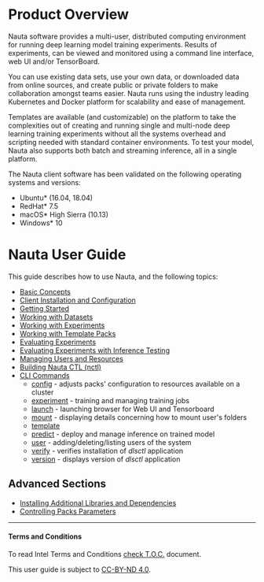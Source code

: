 # Product Overview

Nauta software provides a multi-user, distributed computing environment for running deep learning model training experiments.
Results of experiments, can be viewed and monitored using a command line interface, web UI and/or TensorBoard. 

You can use existing data sets, use your own data, or downloaded data from online sources, and create public or private folders to make collaboration amongst teams easier. Nauta runs using the industry leading Kubernetes and Docker platform
for scalability and ease of management. 

Templates are available (and customizable) on the platform to take the complexities out of creating and running single and multi-node deep learning training experiments without all the systems overhead and scripting needed with standard container environments. To test your model, Nauta also supports both batch and streaming inference, all in a single platform.

The Nauta client software has been validated on the following operating systems and versions:

* Ubuntu* (16.04, 18.04)
* RedHat* 7.5
* macOS* High Sierra (10.13)
* Windows* 10

# Nauta User Guide

This guide describes how to use Nauta, and the following topics:

* [Basic Concepts](actions/concepts.md)
* [Client Installation and Configuration](actions/install_configure.md)
* [Getting Started](actions/getting_started.md)
* [Working with Datasets](actions/working_with_datasets.md)
* [Working with Experiments](actions/working_with_experiments.md)
* [Working with Template Packs](actions/template_packs.md)
* [Evaluating Experiments](actions/view_exp.md)
* [Evaluating Experiments with Inference Testing](actions/inference_testing.md)
* [Managing Users and Resources](actions/managing_users_resources.md)
* [Building Nauta CTL (nctl)](actions/nctl.md)
* [CLI Commands](actions/view_cli_help.md)
    * [config](actions/config.md) - adjusts packs' configuration to resources available on a cluster
    * [experiment](actions/experiment.md) - training and managing training jobs 
    * [launch](actions/launch.md) - launching browser for Web UI and Tensorboard
    * [mount](actions/mount.md) - displaying details concerning how to mount user's folders
    * [template](actions/template.md)
    * [predict](actions/predict.md) - deploy and manage inference on trained model
    * [user](actions/user.md) - adding/deleting/listing users of the system 
    * [verify](actions/verify.md) - verifies installation of _dlsctl_ application
    * [version](actions/version.md) - displays version of _dlsctl_ application

## Advanced Sections

* [Installing Additional Libraries and Dependencies](advanced/customlibs.md)
* [Controlling Packs Parameters](advanced/packs.md)

- - - -

#### Terms and Conditions
To read Intel Terms and Conditions [check T.O.C.](TOC.md) document.

This user guide is subject to [CC-BY-ND 4.0](https://creativecommons.org/licenses/by-nd/4.0/).

